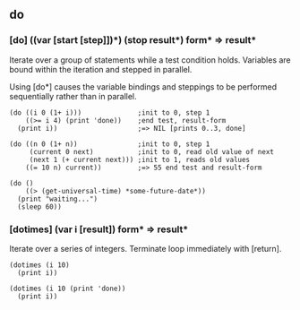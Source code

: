 ## do

### [do] ((var \[start \[step\]\])\*) (stop result\*) form\* => result\*

Iterate over a group of statements while a test condition
holds. Variables are bound within the iteration and stepped
in parallel.

Using [do\*] causes the variable bindings and steppings to be
performed sequentially rather than in parallel.

~~~
(do ((i 0 (1+ i)))              ;init to 0, step 1
    ((>= i 4) (print 'done))    ;end test, result-form
  (print i))                    ;=> NIL [prints 0..3, done]

(do ((n 0 (1+ n))               ;init to 0, step 1
     (current 0 next)           ;init to 0, read old value of next
     (next 1 (+ current next))) ;init to 1, reads old values
    ((= 10 n) current))         ;=> 55 end test and result-form

(do ()
    ((> (get-universal-time) *some-future-date*))
  (print "waiting...")
  (sleep 60))
~~~

### [dotimes] (var i \[result\]) form\* => result\*

Iterate over a series of integers. Terminate loop immediately with [return].

~~~
(dotimes (i 10)
  (print i))

(dotimes (i 10 (print 'done))
  (print i))
~~~
